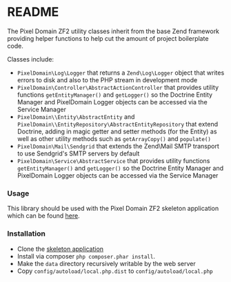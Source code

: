 # README

The Pixel Domain ZF2 utility classes inherit from the base Zend framework
providing helper functions to help cut the amount of project boilerplate code.

Classes include:

- `PixelDomain\Log\Logger` that returns a `Zend\Log\Logger` object that writes
errors to disk and also to the PHP stream in development mode
- `PixelDomain\Controller\AbstractActionController` that provides utility
functions `getEntityManager()` and `getLogger()` so the Doctrine Entity Manager
and PixelDomain Logger objects can be accessed via the Service Manager
- `PixelDomain\\Entity\AbstractEntity` and
`PixelDomain\\EntityRepository\AbstractEntityRepository` that extend
Doctrine, adding in magic getter and setter methods (for the Entity) as well as
other utility methods such as `getArrayCopy()` and `populate()`
- `PixelDomain\Mail\Sendgrid` that extends the Zend\Mail SMTP transport to use
Sendgrid's SMTP servers by default
- `PixelDomain\Service\AbstractService` that provides utility functions
`getEntityManager()` and `getLogger()` so the Doctrine Entity Manager and
PixelDomain Logger objects can be accessed via the Service Manager

### Usage

This library should be used with the Pixel Domain ZF2 skeleton application
which can be found [here](https://github.com/pixeldomain/pixeldomain_zf2_skeleton_app).


### Installation

- Clone the [skeleton application](https://github.com/pixeldomain/pixeldomain_zf2_skeleton_app)
- Install via composer `php composer.phar install`.
- Make the `data` directory recursively writable by the web server
- Copy `config/autoload/local.php.dist` to `config/autoload/local.php`

